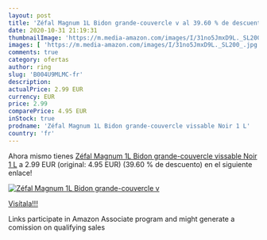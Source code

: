```yaml
---
layout: post
title: 'Zéfal Magnum 1L Bidon grande-couvercle v al 39.60 % de descuento'
date: 2020-10-31 21:19:31
thumbnailImage: 'https://m.media-amazon.com/images/I/31no5JmxD9L._SL200_.jpg'
images: [ 'https://m.media-amazon.com/images/I/31no5JmxD9L._SL200_.jpg' ]
comments: true
category: ofertas
author: ring
slug: 'B004U9MLMC-fr'
description:
actualPrice: 2.99 EUR
currency: EUR
price: 2.99
comparePrice: 4.95 EUR
inStock: true
prodname: 'Zéfal Magnum 1L Bidon grande-couvercle vissable Noir 1 L'
country: 'fr'
---
```


Ahora mismo tienes [Zéfal Magnum 1L Bidon grande-couvercle vissable Noir 1 L](https://www.amazon.fr/dp/B004U9MLMC/?tag=tolees0d-21) a 2.99 EUR (original: 4.95 EUR) (39.60 %  de descuento) en el siguiente enlace!

[![Zéfal Magnum 1L Bidon grande-couvercle v](https://m.media-amazon.com/images/I/31no5JmxD9L._SL200_.jpg)](https://www.amazon.fr/dp/B004U9MLMC/?tag=tolees0d-21)

[Visítala!!!](https://www.amazon.fr/dp/B004U9MLMC/?tag=tolees0d-21)

Links participate in Amazon Associate program and might generate a comission on qualifying sales
